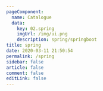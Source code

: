 ```yaml
---
pageComponent: 
  name: Catalogue
  data: 
    key: 02.spring
    imgUrl: /img/ui.png
    description: spring/springboot
title: spring
date: 2020-03-11 21:50:54
permalink: /spring
sidebar: false
article: false
comment: false
editLink: false
---
```

